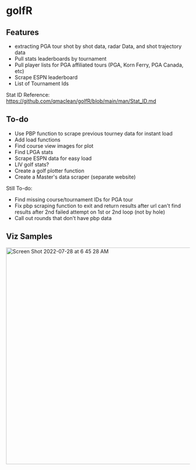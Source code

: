# golfR

## Features
- extracting PGA tour shot by shot data, radar Data, and shot trajectory data
- Pull stats leaderboards by tournament
- Pull player lists for PGA affiliated tours (PGA, Korn Ferry, PGA Canada, etc)
- Scrape ESPN leaderboard
- List of Tournament Ids

Stat ID Reference: https://github.com/qmaclean/golfR/blob/main/man/Stat_ID.md


## To-do
- Use PBP function to scrape previous tourney data for instant load
- Add load functions
- Find course view images for plot 
- Find LPGA stats 
- Scrape ESPN data for easy load 
- LIV golf stats? 
- Create a golf plotter function 
- Create a Master's data scraper (separate website)


Still To-do:
- Find missing course/tournament IDs for PGA tour 
- Fix pbp scraping function to exit and return results after url can't find results after 2nd failed attempt on 1st or 2nd loop (not by hole)
- Call out rounds that don't have pbp data


## Viz Samples

<img width="594" alt="Screen Shot 2022-07-28 at 6 45 28 AM" src="https://user-images.githubusercontent.com/20390351/181520880-4f6c351e-57ea-4edd-b350-3542a86b2365.png">


